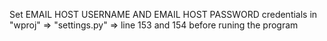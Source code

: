 Set EMAIL HOST USERNAME AND EMAIL HOST PASSWORD credentials in "wproj" => "settings.py" => line 153 and 154 before runing the program